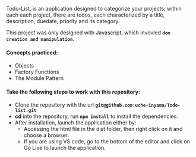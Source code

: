 Todo-List, is an application designed to categorize your projects; within each each project, there are todos, each characterized by a title, description, duedate, priority and its category.

This project was only designed with Javascript, which invovled **```dom creation and manipulation```**.

#### Concepts practiced:

- Objects
- Factory Functions
- The Module Pattern

#### Take the following steps to work with this repository:

 - Clone the repository with the url **``` git@github.com:uche-inyama/Todo-list.git ```**
 - **cd** into the repository, run **``` npm install ```** to install the dependencies.
 - After installation, launch the application either by:
   - Accessing the html file in the dist folder, then right click on it and choose a browser.
   - If you are using VS code, go to the bottom of the editor and click on Go Live to launch the application.
